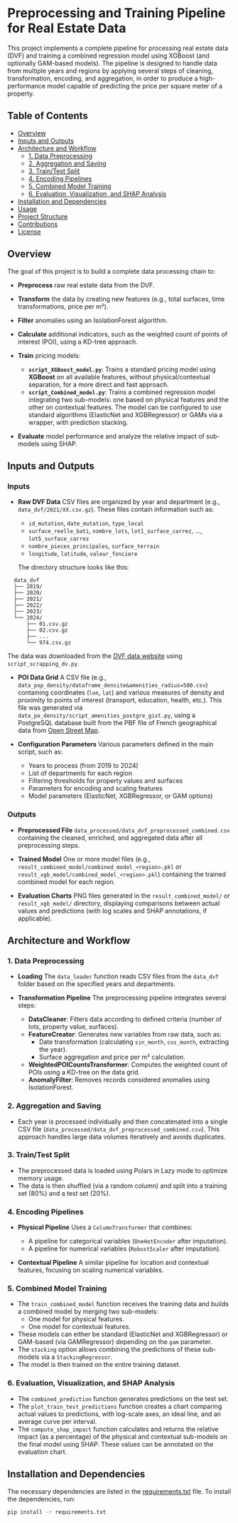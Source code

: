 # Preprocessing and Training Pipeline for Real Estate Data

This project implements a complete pipeline for processing real estate data (DVF) and training a combined regression model using XGBoost (and optionally GAM-based models). The pipeline is designed to handle data from multiple years and regions by applying several steps of cleaning, transformation, encoding, and aggregation, in order to produce a high-performance model capable of predicting the price per square meter of a property.

## Table of Contents

- [Overview](#overview)
- [Inputs and Outputs](#inputs-and-outputs)
- [Architecture and Workflow](#architecture-and-workflow)
  - [1. Data Preprocessing](#1-data-preprocessing)
  - [2. Aggregation and Saving](#2-aggregation-and-saving)
  - [3. Train/Test Split](#3-traintest-split)
  - [4. Encoding Pipelines](#4-encoding-pipelines)
  - [5. Combined Model Training](#5-combined-model-training)
  - [6. Evaluation, Visualization, and SHAP Analysis](#6-evaluation-visualization-and-shap-analysis)
- [Installation and Dependencies](#installation-and-dependencies)
- [Usage](#usage)
- [Project Structure](#project-structure)
- [Contributions](#contributions)
- [License](#license)

## Overview

The goal of this project is to build a complete data processing chain to:
- **Preprocess** raw real estate data from the DVF.
- **Transform** the data by creating new features (e.g., total surfaces, time transformations, price per m²).
- **Filter** anomalies using an IsolationForest algorithm.
- **Calculate** additional indicators, such as the weighted count of points of interest (POI), using a KD-tree approach.
- **Train** pricing models:
  - **`script_XGBoost_model.py`**: Trains a standard pricing model using **XGBoost** on all available features, without physical/contextual separation, for a more direct and fast approach.
  - **`script_Combined_model.py`**: Trains a combined regression model integrating two sub-models: one based on physical features and the other on contextual features. The model can be configured to use standard algorithms (ElasticNet and XGBRegressor) or GAMs via a wrapper, with prediction stacking.

- **Evaluate** model performance and analyze the relative impact of sub-models using SHAP.

## Inputs and Outputs

### Inputs

- **Raw DVF Data**
  CSV files are organized by year and department (e.g., `data_dvf/2021/XX.csv.gz`). These files contain information such as:
  - `id_mutation`, `date_mutation`, `type_local`
  - `surface_reelle_bati`, `nombre_lots`, `lot1_surface_carrez`, …, `lot5_surface_carrez`
  - `nombre_pieces_principales`, `surface_terrain`
  - `longitude`, `latitude`, `valeur_fonciere`

  The directory structure looks like this:
```
  data_dvf
  ├── 2019/
  ├── 2020/
  ├── 2021/
  ├── 2022/
  ├── 2023/
  └── 2024/
      ├── 01.csv.gz
      ├── 02.csv.gz
      ├── ...
      └── 974.csv.gz
```

  The data was downloaded from the [DVF data website](https://files.data.gouv.fr/geo-dvf/latest/csv/) using `script_scrapping_dv.py`.

- **POI Data Grid**
  A CSV file (e.g., `data_pop_density/dataframe_densite&amenities_radius=500.csv`) containing coordinates (`lon`, `lat`) and various measures of density and proximity to points of interest (transport, education, health, etc.).
  This file was generated via `data_po_density/script_amenities_postgre_gist.py`, using a PostgreSQL database built from the PBF file of French geographical data from [Open Street Map](https://www.data.gouv.fr/fr/datasets/r/01fdab09-ed86-4259-b863-69913a3e04d1).

- **Configuration Parameters**
  Various parameters defined in the main script, such as:
  - Years to process (from 2019 to 2024)
  - List of departments for each region
  - Filtering thresholds for property values and surfaces
  - Parameters for encoding and scaling features
  - Model parameters (ElasticNet, XGBRegressor, or GAM options)

### Outputs

- **Preprocessed File**
  `data_processed/data_dvf_preprocessed_combined.csv` containing the cleaned, enriched, and aggregated data after all preprocessing steps.

- **Trained Model**
  One or more model files (e.g., `result_combined_model/combined_model_<region>.pkl` or `result_xgb_model/combined_model_<region>.pkl`) containing the trained combined model for each region.

- **Evaluation Charts**
  PNG files generated in the `result_combined_model/` or `result_xgb_model/` directory, displaying comparisons between actual values and predictions (with log scales and SHAP annotations, if applicable).

## Architecture and Workflow

### 1. Data Preprocessing

- **Loading**
  The `data_loader` function reads CSV files from the `data_dvf` folder based on the specified years and departments.

- **Transformation Pipeline**
  The preprocessing pipeline integrates several steps:
  - **DataCleaner**: Filters data according to defined criteria (number of lots, property value, surfaces).
  - **FeatureCreator**: Generates new variables from raw data, such as:
    - Date transformation (calculating `sin_month`, `cos_month`, extracting the year).
    - Surface aggregation and price per m² calculation.
  - **WeightedPOICountsTransformer**: Computes the weighted count of POIs using a KD-tree on the data grid.
  - **AnomalyFilter**: Removes records considered anomalies using IsolationForest.

### 2. Aggregation and Saving

- Each year is processed individually and then concatenated into a single CSV file (`data_processed/data_dvf_preprocessed_combined.csv`). This approach handles large data volumes iteratively and avoids duplicates.

### 3. Train/Test Split

- The preprocessed data is loaded using Polars in Lazy mode to optimize memory usage.
- The data is then shuffled (via a random column) and split into a training set (80%) and a test set (20%).

### 4. Encoding Pipelines

- **Physical Pipeline**
  Uses a `ColumnTransformer` that combines:
  - A pipeline for categorical variables (`OneHotEncoder` after imputation).
  - A pipeline for numerical variables (`RobustScaler` after imputation).

- **Contextual Pipeline**
  A similar pipeline for location and contextual features, focusing on scaling numerical variables.

### 5. Combined Model Training

- The `train_combined_model` function receives the training data and builds a combined model by merging two sub-models:
  - One model for physical features.
  - One model for contextual features.
- These models can either be standard (ElasticNet and XGBRegressor) or GAM-based (via GAMRegressor) depending on the `gam` parameter.
- The `stacking` option allows combining the predictions of these sub-models via a `StackingRegressor`.
- The model is then trained on the entire training dataset.

### 6. Evaluation, Visualization, and SHAP Analysis

- The `combined_prediction` function generates predictions on the test set.
- The `plot_train_test_predictions` function creates a chart comparing actual values to predictions, with log-scale axes, an ideal line, and an average curve per interval.
- The `compute_shap_impact` function calculates and returns the relative impact (as a percentage) of the physical and contextual sub-models on the final model using SHAP. These values can be annotated on the evaluation chart.

## Installation and Dependencies

The necessary dependencies are listed in the [requirements.txt](requirements.txt) file. To install the dependencies, run:

```bash
pip install -r requirements.txt
```




<!-- # Pipeline de Prétraitement et Entraînement pour Données Immobilières

Ce projet implémente un pipeline complet de traitement des données immobilières (DVF) et l'entraînement d'un modèle de régression combiné utilisant XGBoost (et éventuellement des modèles basés sur GAM). Le pipeline est conçu pour traiter des données issues de plusieurs années et régions, en appliquant plusieurs étapes de nettoyage, de transformation, d'encodage et d'agrégation, afin de produire un modèle performant capable de prédire le prix au m² d'un bien immobilier.

## Table des Matières

- [Aperçu](#aperçu)
- [Entrées et Sorties](#entrées-et-sorties)
- [Architecture et Fonctionnement](#architecture-et-fonctionnement)
  - [1. Prétraitement des Données](#1-prétraitement-des-données)
  - [2. Agrégation et Sauvegarde](#2-agrégation-et-sauvegarde)
  - [3. Séparation Train/Test](#3-séparation-traintest)
  - [4. Pipelines d'Encodage](#4-pipelines-dencodage)
  - [5. Entraînement du Modèle Combiné](#5-entrainement-du-modèle-combiné)
  - [6. Évaluation, Visualisation et Analyse SHAP](#6-évaluation-visualisation-et-analyse-shap)
- [Installation et Dépendances](#installation-et-dépendances)
- [Utilisation](#utilisation)
- [Structure du Projet](#structure-du-projet)
- [Contributions](#contributions)
- [Licence](#licence)

## Aperçu

Le but de ce projet est de construire une chaîne de traitement complète pour :
- **Prétraiter** des données immobilières brutes issues du DVF.
- **Transformer** ces données en créant de nouvelles features (ex. : surfaces totales, transformations temporelles, prix par m²).
- **Filtrer** les anomalies à l'aide d'un algorithme d'IsolationForest.
- **Calculer** des indicateurs complémentaires, comme le nombre pondéré de points d’intérêt (POI), grâce à une approche basée sur un KD-tree.
- **Entraîner** des modèles de pricing :
  - **`script_XGBoost_model.py`** : Entraîne un modèle de pricing classique utilisant **XGBoost** sur l'ensemble des caractéristiques disponibles, sans séparation physique/contextuelle, pour une approche plus directe et rapide.
  - **`script_Combined_model.py`** : Entraîne un modèle de régression combiné intégrant deux sous-modèles : l'un basé sur les caractéristiques physiques, l'autre sur les caractéristiques contextuelles. Le modèle peut être configuré pour utiliser des algorithmes standards (ElasticNet et XGBRegressor) ou des GAMs via un wrapper, avec une combinaison des prédictions par stacking.


- **Évaluer** les performances du modèle et analyser l’impact relatif des sous-modèles avec SHAP.

## Entrées et Sorties

### Entrées

- **Données brutes DVF**
  Les fichiers CSV sont organisés par année et par département (par exemple, `data_dvf/2021/XX.csv.gz`). Ces fichiers contiennent des informations telles que :
  - `id_mutation`, `date_mutation`, `type_local`
  - `surface_reelle_bati`, `nombre_lots`, `lot1_surface_carrez`, …, `lot5_surface_carrez`
  - `nombre_pieces_principales`, `surface_terrain`
  - `longitude`, `latitude`, `valeur_fonciere`

  L'architecture est la suivante :
  ```data_dvf
  ├── 2019/
  ├── 2020/
  ├── 2021/
  ├── 2022/
  ├── 2023/
  └── 2024/
      ├── 01.csv.gz
      ├── 02.csv.gz
      ├── ...
      └── 974.csv.gz

Les données ont été téléchargés sur le website des [données de valeurs foncières](https://files.data.gouv.fr/geo-dvf/latest/csv/), avec `script_scrapping_dv.py`

- **Grille de données pour POI**
  Le fichier CSV (par exemple, `data_pop_density/dataframe_densite&amenities_radius=500.csv`) contenant les coordonnées (`lon`, `lat`) et diverses mesures de densité et de proximité des points d'intérêt (transport, éducation, santé, etc.).
  Il a été obtenu via  `data_po_density/script_amenities_postgre_gist.py` qui se sert d'une BDD PostgreSQL montée à partir du fichier PBF concernant les données géographiques françaises d'[Open Street Map](https://www.data.gouv.fr/fr/datasets/r/01fdab09-ed86-4259-b863-69913a3e04d1)

- **Paramètres de configuration**
  Divers paramètres définis dans le script principal, tels que :
  - Les années à traiter (de 2019 à 2024)
  - La liste des départements pour chaque région
  - Les seuils de filtrage pour les valeurs foncières et surfaces
  - Les paramètres pour l'encodage et le scaling des features
  - Les paramètres des modèles (ElasticNet, XGBRegressor, ou options GAM)

### Sorties

- **Fichier prétraité**
  `data_processed/data_dvf_preprocessed_combined.csv` qui contient les données nettoyées, enrichies et agrégées après toutes les étapes de prétraitement.

- **Modèle entraîné**
  Un ou plusieurs fichiers modèles (par exemple, `result_combined_model/combined_model_<region>.pkl` ou `result_xgb_model/combined_model_<region>.pkl`) qui contiennent le modèle combiné entraîné pour chaque région.

- **Graphiques d'évaluation**
  Des fichiers PNG générés dans le répertoire `result_combined_model/` ou `result_xgb_model/` affichant les comparaisons entre les valeurs réelles et les prédictions (avec échelles log et annotations de SHAP, si applicable).

## Architecture et Fonctionnement

### 1. Prétraitement des Données

- **Chargement**
  La fonction `data_loader` lit les fichiers CSV du dossier `data_dvf` selon les années et départements spécifiés.

- **Pipeline de Transformation**
  Le pipeline de prétraitement intègre plusieurs étapes :
  - **DataCleaner** : Filtre les données selon les critères définis (nombre de lots, valeur foncière, surfaces).
  - **FeatureCreator** : Génère de nouvelles variables à partir des données brutes, telles que :
    - Transformation de la date (calcul de `sin_month`, `cos_month`, extraction de l'année).
    - Agrégation des surfaces et calcul du prix par m².
  - **WeightedPOICountsTransformer** : Calcule le nombre pondéré de POI en utilisant un KD-tree sur la grille de données.
  - **AnomalyFilter** : Élimine les enregistrements considérés comme anomalies grâce à IsolationForest.

### 2. Agrégation et Sauvegarde

- Chaque année est traitée individuellement puis concaténée dans un unique fichier CSV (`data_processed/data_dvf_preprocessed_combined.csv`). Cela permet de gérer les grandes volumétries de données de manière itérative et d’éviter les doublons.

### 3. Séparation Train/Test

- Les données prétraitées sont chargées en utilisant Polars en mode Lazy pour optimiser l’utilisation mémoire.
- Les données sont ensuite mélangées (via une colonne aléatoire) et divisées en un jeu d'entraînement (80%) et un jeu de test (20%).

### 4. Pipelines d'Encodage

- **Physical Pipeline**
  Utilise un `ColumnTransformer` qui combine :
  - Un pipeline pour les variables catégorielles (`OneHotEncoder` après imputation).
  - Un pipeline pour les variables numériques (`RobustScaler` après imputation).

- **Contextual Pipeline**
  Un pipeline similaire pour les caractéristiques de localisation et contextuelles, qui se concentre sur le scaling des variables numériques.

### 5. Entraînement du Modèle Combiné

- La fonction `train_combined_model` reçoit les données d'entraînement et construit un modèle combiné en fusionnant deux sous-modèles :
  - Un modèle pour les caractéristiques physiques.
  - Un modèle pour les caractéristiques contextuelles.
- Ces modèles peuvent être soit standards (ElasticNet et XGBRegressor), soit basés sur GAM (via GAMRegressor) selon le paramètre `gam`.
- L'option `stacking` permet de combiner les prédictions de ces sous-modèles via un `StackingRegressor`.
- Le modèle est ensuite entraîné sur l'ensemble des données d'entraînement.

### 6. Évaluation, Visualisation et Analyse SHAP

- La fonction `combined_prediction` est utilisée pour générer des prédictions sur le jeu de test.
- La fonction `plot_train_test_predictions` crée un graphique comparant les valeurs réelles aux prédictions, avec des axes en échelle logarithmique, une ligne idéale, et une courbe de moyenne par intervalle.
- La fonction `compute_shap_impact` calcule et retourne l'impact relatif (en pourcentage) des sous-modèles physique et contextuel sur le modèle final en utilisant SHAP. Ces valeurs peuvent être annotées sur le graphique d'évaluation.

## Installation et Dépendances

Les dépendances nécessaires sont listées dans le fichier [requirements.txt](requirements.txt). Pour installer les dépendances, exécutez :

```bash
pip install -r requirements.txt -->
